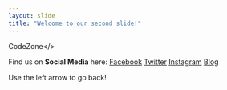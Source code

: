 ```yaml
---
layout: slide
title: "Welcome to our second slide!"
---
```

CodeZone</>
>
>
Find us on **Social Media** here:
[Facebook](https://www.facebook.com/CodeZoneUG)
[Twitter](https://www.twitter.com/CodeZoneUG)
[Instagram](https://www.instagram.com/CodeZoneUG)
[Blog](https://codezoneug.wordpress.com/)

Use the left arrow to go back!
